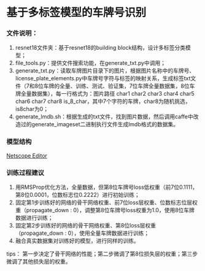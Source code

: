 # 基于多标签模型的车牌号识别

### 文件说明：
1. resnet18文件夹：基于resnet18的building block结构，设计多标签分类模型；
2. file_tools.py：提供文件搜索功能，在generate_txt.py中调用；
3. generate_txt.py：读取车牌图片目录下的图片，根据图片名称中的车牌号、license_plate_elements.py中车牌号字符与标签的映射关系，生成标签txt文件（7和8位车牌的全量、训练、测试、验证集，7位车牌全量数据集，8位车牌全量数据集），每一行格式为：图片路径 char1 char2 char3 char4 char5 char6 char7 char8 is_8_char，其中7个字符的车牌，char8为随机挑选，is8char为0；
4. generate_lmdb.sh：根据生成的txt文件，找到图片数据，然后调用caffe中改造过的generate_imageset二进制执行文件生成lmdb格式的数据集。

### 模型结构
[Netscope Editor](http://ethereon.github.io/netscope/#/editor)

### 训练过程建议
1. 用RMSProp优化方法，全量数据，但第8位车牌号loss低权重（前7位0.1111，第8位0.0001，位数标志位0.2222）进行初始训练；
2. 固定第1步训练好的网络的骨干网络权重、前7位loss层权重、位数标志位层权重（propagate_down : 0），调整第8位车牌号loss权重为1.0，使用8位车牌数据进行训练；
3. 固定第2步训练好的网络的骨干网络权重、第8位loss层权重（propagate_down : 0），使用全量车牌数据进行训练；
4. 融合真实数据集对训练好的模型，进行同样的训练。

tips：
第一步决定了骨干网络的性能；第二步微调了第8位损失层的权重；第三步微调了其他损失层的权重。
